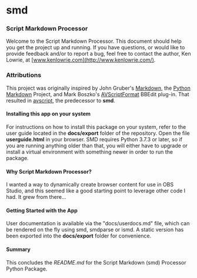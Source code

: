 # smd

### Script Markdown Processor

Welcome to the Script Markdown Processor. This document should help you get the project up and running. If you have questions, or would like to provide feedback and/or to report a bug, feel free to contact the author, Ken Lowrie, at [www.kenlowrie.com](http://www.kenlowrie.com/).

### Attributions

This project was originally inspired by John Gruber's [Markdown](https://daringfireball.net/projects/markdown/), the [Python Markdown](https://github.com/Python-Markdown/markdown) Project, and Mark Boszko's [AVScriptFormat](https://github.com/bobtiki/AVScriptFormat) BBEdit plug-in. That resulted in [avscript](https://github.com/kenlowrie/avscript), the predecessor to **smd**.

#### Installing this app on your system

For instructions on how to install this package on your system, refer to the user guide located in the **docs/export** folder of the repository. Open the file **userguide.html** in your browser. SMD requires Python 3.7.3 or later, so if you are running anything older than that, you will either have to upgrade or install a virtual environment with something newer in order to run the package.

#### Why Script Markdown Processor?

I wanted a way to dynamically create browser content for use in OBS Studio, and this seemed like a good starting point to leverage other code I had. It grew from there...

#### Getting Started with the App

User documentation is available via the "docs/userdocs.md" file, which can be rendered on the fly using smd, smdparse or ismd. A static version has been exported into the **docs/export** folder for convenience.

#### Summary

This concludes the *README.md* for the Script Markdown (smd) Processor Python Package.
